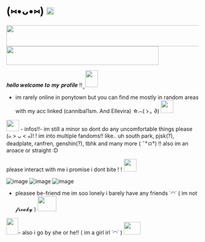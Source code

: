 # (⑅•ᴗ•⑅) <a href="https://www.glitter-graphics.com"><img src="http://dl4.glitter-graphics.net/pub/3317/3317014ykrypm86rn.gif" width=20 height=20 border=0></a>

<a href="https://www.glitter-graphics.com"><img src="http://dl7.glitter-graphics.net/pub/773/773427w34lc9wivu.gif" width=511 height=55 border=0></a><br><a href="https://www.glitter-graphics.com"><img src="http://dl6.glitter-graphics.net/pub/1207/1207906t5ef8adzuh.gif" width=399 height=49 border=0></a><br> 
                                                    
𝒉𝒆𝒍𝒍𝒐 𝒘𝒆𝒍𝒄𝒐𝒎𝒆 𝒕𝒐 𝒎𝒚 𝒑𝒓𝒐𝒇𝒊𝒍𝒆 !! ̤̮  <a href="https://www.glitter-graphics.com"><img src="http://dl4.glitter-graphics.net/pub/1743/1743514f57hg7iobh.gif" width=33 height=44 border=0></a>

 - im rarely online in ponytown but you can find me mostly in random areas with my acc linked (cannibal1sm. And Ellevira) ☆⌒(ゝ｡  ∂) <a href="https://www.glitter-graphics.com"><img src="http://dl2.glitter-graphics.net/pub/128/128982dzxe7x9mi5.gif" width=33 height=33 border=0></a>

<a href="https://www.glitter-graphics.com"><img src="http://dl.glitter-graphics.net/pub/640/640381u02ck4kwdg.gif" width=33 height=29 border=0></a> - infos!!- im still a minor so dont do any uncomfortable things please (๑ > ᴗ < ๑)! ! im into multiple fandoms!! like.. uh south park, pjsk(?), deadplate, ranfren, genshin(?), tbhk and many more ( ˶°ㅁ°) !!
also im an aroace or straight :D


please interact with me i promise i dont bite ! ! 
<a href="https://www.glitter-graphics.com"><img src="http://dl7.glitter-graphics.net/pub/644/644517m6eyw5693n.gif" width=33 height=33 border=0></a>

![image](https://github.com/Ellevira/elvira/assets/148860958/45c58922-76d0-4bc4-ada6-1ac8cfcc9bdb) ![image](https://github.com/Ellevira/elvira/assets/148860958/0b602f28-ed79-4c45-beb1-ee5f64d1c23a) ![image](https://github.com/Ellevira/elvira/assets/148860958/99630b3c-f556-44c7-a8f3-fbc515b391e5) 
- pleasee be-friend me im soo lonely i barely have any friends ˙◠˙ ( im not 𝓯𝓻𝓮𝓪𝓴𝔂 ) <img src="http://dl2.glitter-graphics.net/pub/1505/1505422l1ve8862bp.gif" width=49 height=39 border=0>

 <a href="https://www.glitter-graphics.com"><img src="http://dl9.glitter-graphics.net/pub/1381/1381999ropesu9s1l.gif" width=31 height=43 border=0></a>- also i go by she or he!! ( im a girl irl ˙◠˙ ) <a href="https://www.glitter-graphics.com"><img src="http://dl7.glitter-graphics.net/pub/1078/1078187c1sfn5ct8f.gif" width=44 height=33 border=0>

